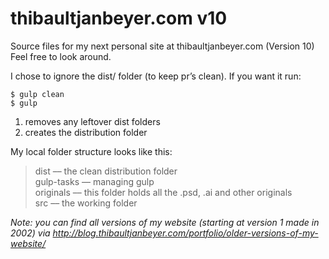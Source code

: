 # thibaultjanbeyer.com v10
Source files for my next personal site at thibaultjanbeyer.com (Version 10)  
Feel free to look around.

I chose to ignore the dist/ folder (to keep pr’s clean). If you want it run:
```
$ gulp clean
$ gulp
```
1. removes any leftover dist folders
2. creates the distribution folder

My local folder structure looks like this:
> dist –– the clean distribution folder  
> gulp-tasks –– managing gulp  
> originals –– this folder holds all the .psd, .ai and other originals  
> src –– the working folder  

*Note: you can find all versions of my website (starting at version 1 made in 2002) via http://blog.thibaultjanbeyer.com/portfolio/older-versions-of-my-website/*
